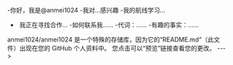 -你好，我是@anmei1024
-我对...感兴趣
-我的航线学习...
- ️ 我正在寻找合作...
-如何联系我……
-代词：......
-有趣的事实：......


anmei1024/anmei1024 是一个特殊的存储库，因为它的“README.md”（此文件）出现在您的 GitHub 个人资料中。
您点击可以“预览”链接查看您的更改。
--->

